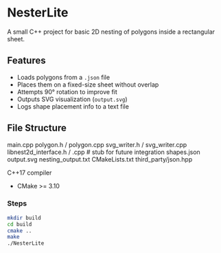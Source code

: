 # NesterLite
A small C++ project for basic 2D nesting of polygons inside a rectangular sheet.

## Features

- Loads polygons from a `.json` file
- Places them on a fixed-size sheet without overlap
- Attempts 90° rotation to improve fit
- Outputs SVG visualization (`output.svg`)
- Logs shape placement info to a text file

## File Structure
main.cpp
polygon.h / polygon.cpp
svg_writer.h / svg_writer.cpp
libnest2d_interface.h / .cpp # stub for future integration
shapes.json
output.svg
nesting_output.txt
CMakeLists.txt
third_party/json.hpp

 C++17 compiler
- CMake >= 3.10

### Steps
```bash
mkdir build
cd build
cmake ..
make
./NesterLite

